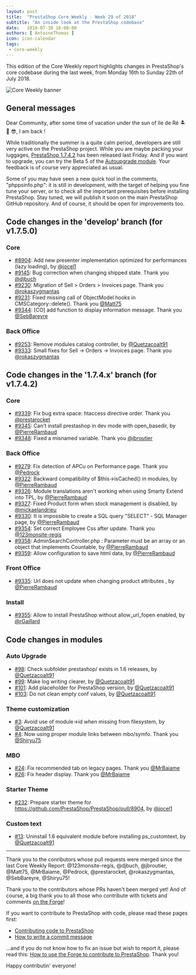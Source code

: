 ```yaml
---
layout: post
title:  "PrestaShop Core Weekly - Week 29 of 2018"
subtitle: "An inside look at the PrestaShop codebase"
date:   2018-07-30 16:00:00
authors: [ AntoineThomas ]
icon: icon-calendar
tags:
 - core-weekly
---
```


This edition of the Core Weekly report highlights changes in PrestaShop's core codebase during the last week, from Monday 16th to Sunday 22th of July 2018.

![Core Weekly banner](/assets/images/2017/04/core_weekly_banner.jpg)


## General messages

Dear Community, after some time of vacation under the sun of Ile de Ré 🏝 🌅 😎, I am back !

While traditionally the summer is a quite calm period, developers are still very active on the PrestaShop project. While you are maybe packing your luggages, [PrestaShop 1.7.4.2](http://build.prestashop.com/news/prestashop-1-7-4-2-maintenance-release/) has been released last Friday. And if you want to upgrade, you can try the Beta 5 of the [Autoupgrade module](https://github.com/PrestaShop/autoupgrade/releases). Your feedback is of course very appreciated as usual.

Some of you may have seen a new quick tool in the comments, "phppsinfo.php": it is still in development, with the target of helping you fine tune your server, or to check all the important prerequisites before installing PrestaShop. Stay tuned, we will publish it soon on the main PrestaShop GitHub repository. And of course, it should be open for improvements too.


## Code changes in the 'develop' branch (for v1.7.5.0)

### Core

* [#8904](https://github.com/PrestaShop/PrestaShop/pull/8904): Add new presenter implementation optimized for performances (lazy loading), by [@jocel1](https://github.com/jocel1)
* [#9145](https://github.com/PrestaShop/PrestaShop/pull/9145): Bug correction when changing shipped state. Thank you [@djbuch](https://github.com/djbuch)
* [#9230](https://github.com/PrestaShop/PrestaShop/pull/9230): Migration of Sell > Orders > Invoices page. Thank you [@rokaszygmantas](https://github.com/rokaszygmantas)
* [#9231](https://github.com/PrestaShop/PrestaShop/pull/9231): Fixed missing call of ObjectModel hooks in CMSCategory::delete(). Thank you [@Matt75](https://github.com/Matt75)
* [#9344](https://github.com/PrestaShop/PrestaShop/pull/9344): [CO] add function to display information message. Thank you [@SebBareyre](https://github.com/SebBareyre)


### Back Office

* [#9253](https://github.com/PrestaShop/PrestaShop/pull/9253): Remove modules catalog controller, by [@Quetzacoalt91](https://github.com/Quetzacoalt91)
* [#9333](https://github.com/PrestaShop/PrestaShop/pull/9333): Small fixes for Sell -> Orders -> Invoices page. Thank you [@rokaszygmantas](https://github.com/rokaszygmantas)


## Code changes in the '1.7.4.x' branch (for v1.7.4.2)

### Core

* [#9339](https://github.com/PrestaShop/PrestaShop/pull/9339): Fix bug extra space: htaccess directive order. Thank you [@prestarocket](https://github.com/prestarocket)
* [#9345](https://github.com/PrestaShop/PrestaShop/pull/9345): Can't install prestashop in dev mode with open_basedir, by [@PierreRambaud](https://github.com/PierreRambaud)
* [#9348](https://github.com/PrestaShop/PrestaShop/pull/9348): Fixed a misnamed variable. Thank you [@jbroutier](https://github.com/jbroutier)


### Back Office

* [#9279](https://github.com/PrestaShop/PrestaShop/pull/9279): Fix detection of APCu on Performance page. Thank you [@Pedrock](https://github.com/Pedrock)
* [#9322](https://github.com/PrestaShop/PrestaShop/pull/9322): Backward compatibility of  $this->isCached() in modules, by [@PierreRambaud](https://github.com/PierreRambaud)
* [#9326](https://github.com/PrestaShop/PrestaShop/pull/9326): Module translations aren't working when using Smarty Extend into TPL, by [@PierreRambaud](https://github.com/PierreRambaud)
* [#9327](https://github.com/PrestaShop/PrestaShop/pull/9327): Fixed Product form when stock management is disabled, by [@mickaelandrieu](https://github.com/mickaelandrieu)
* [#9330](https://github.com/PrestaShop/PrestaShop/pull/9330): It is impossible to create a SQL query "SELECT"  - SQL Manager page, by [@PierreRambaud](https://github.com/PierreRambaud)
* [#9354](https://github.com/PrestaShop/PrestaShop/pull/9354): Set correct Employee Css after update. Thank you [@123monsite-regis](https://github.com/123monsite-regis)
* [#9358](https://github.com/PrestaShop/PrestaShop/pull/9358): AdminSearchController.php : Parameter must be an array or an object that implements Countable, by [@PierreRambaud](https://github.com/PierreRambaud)
* [#9359](https://github.com/PrestaShop/PrestaShop/pull/9359): Allow configuration to save html data, by [@PierreRambaud](https://github.com/PierreRambaud)


### Front Office

* [#9335](https://github.com/PrestaShop/PrestaShop/pull/9335): Url does not update when changing product attributes , by [@PierreRambaud](https://github.com/PierreRambaud)


### Install

* [#9355](https://github.com/PrestaShop/PrestaShop/pull/9355): Allow to install PrestaShop without allow_url_fopen enabled, by [@rGaillard](https://github.com/rGaillard)

## Code changes in modules

### Auto Upgrade

* [#98](https://github.com/PrestaShop/autoupgrade/pull/98): Check subfolder prestashop/ exists in 1.6 releases, by [@Quetzacoalt91](https://github.com/Quetzacoalt91)
* [#99](https://github.com/PrestaShop/autoupgrade/pull/99): Make log writing clearer, by [@Quetzacoalt91](https://github.com/Quetzacoalt91)
* [#101](https://github.com/PrestaShop/autoupgrade/pull/101): Add placeholder for PrestaShop version, by [@Quetzacoalt91](https://github.com/Quetzacoalt91)
* [#103](https://github.com/PrestaShop/autoupgrade/pull/103): Do not clean empty conf values, by [@Quetzacoalt91](https://github.com/Quetzacoalt91)


### Theme customization

* [#3](https://github.com/PrestaShop/ps_themecusto/pull/3): Avoid use of module->id when missing from filesystem, by [@Quetzacoalt91](https://github.com/Quetzacoalt91)
* [#4](https://github.com/PrestaShop/ps_themecusto/pull/4): Now using proper module links between mbo/symfo. Thank you [@Shiryu75](https://github.com/Shiryu75)


### MBO

* [#24](https://github.com/PrestaShop/ps_mbo/pull/24): Fix recommended tab on legacy pages. Thank you [@MrBaiame](https://github.com/MrBaiame)
* [#26](https://github.com/PrestaShop/ps_mbo/pull/26): Fix header display. Thank you [@MrBaiame](https://github.com/MrBaiame)


### Starter Theme

* [#232](https://github.com/PrestaShop/StarterTheme/pull/232): Prepare starter theme for https://github.com/PrestaShop/PrestaShop/pull/8904, by [@jocel1](https://github.com/jocel1) 


### Custom text

* [#13](https://github.com/PrestaShop/ps_customtext/pull/13): Uninstall 1.6 equivalent module before installing ps_customtext, by [@Quetzacoalt91](https://github.com/Quetzacoalt91)


<hr />

Thank you to the conributors whose pull requests were merged since the last Core Weekly Report: @123monsite-regis, @djbuch, @jbroutier, @Matt75, @MrBaiame, @Pedrock, @prestarocket, @rokaszygmantas, @SebBareyre, @Shiryu75!

Thank you to the contributors whose PRs haven't been merged yet! And of course, a big thank you to all those who contribute with tickets and comments [on the Forge](http://forge.prestashop.com/)!

If you want to contribute to PrestaShop with code, please read these pages first:

 * [Contributing code to PrestaShop](http://doc.prestashop.com/display/PS16/Contributing+code+to+PrestaShop)
 * [How to write a commit message](http://doc.prestashop.com/display/PS16/How+to+write+a+commit+message)

...and if you do not know how to fix an issue but wish to report it, please read this: [How to use the Forge to contribute to PrestaShop](http://doc.prestashop.com/display/PS16/How+to+use+the+Forge+to+contribute+to+PrestaShop). Thank you!

Happy contributin' everyone!
